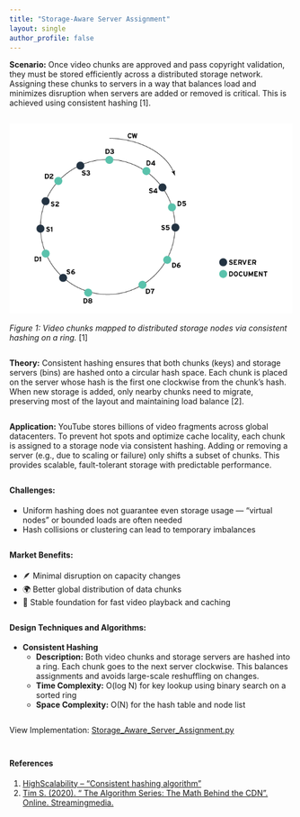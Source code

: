 ```yaml
---
title: "Storage-Aware Server Assignment"
layout: single
author_profile: false
---
```


<div class="justified" style="margin-bottom: 2em;">
  <strong>Scenario:</strong> Once video chunks are approved and pass copyright validation, they must be stored efficiently across a distributed storage network. Assigning these chunks to servers in a way that balances load and minimizes disruption when servers are added or removed is critical. This is achieved using consistent hashing [1].
</div>

![Storage nodes on hash ring](/assets/images/03.png)

<div class="justified" style="margin-bottom: 2em;">
  <em>Figure 1: Video chunks mapped to distributed storage nodes via consistent hashing on a ring.</em> [1]
</div>

<div class="justified" style="margin-bottom: 2em;">
  <strong>Theory:</strong> Consistent hashing ensures that both chunks (keys) and storage servers (bins) are hashed onto a circular hash space. Each chunk is placed on the server whose hash is the first one clockwise from the chunk’s hash. When new storage is added, only nearby chunks need to migrate, preserving most of the layout and maintaining load balance [2].
</div>

<div class="justified" style="margin-bottom: 2em;">
  <strong>Application:</strong> YouTube stores billions of video fragments across global datacenters. To prevent hot spots and optimize cache locality, each chunk is assigned to a storage node via consistent hashing. Adding or removing a server (e.g., due to scaling or failure) only shifts a subset of chunks. This provides scalable, fault-tolerant storage with predictable performance.
</div>

<h4 style="margin-top: 2em;">Challenges:</h4>
<ul style="margin-bottom: 2em;">
  <li>Uniform hashing does not guarantee even storage usage — “virtual nodes” or bounded loads are often needed</li>
  <li>Hash collisions or clustering can lead to temporary imbalances</li>
</ul>

<h4 style="margin-top: 2em;">Market Benefits:</h4>
<ul style="margin-bottom: 2em;">
  <li>🪶 Minimal disruption on capacity changes</li>
  <li>🌍 Better global distribution of data chunks</li>
  <li>🚀 Stable foundation for fast video playback and caching</li>
</ul>

<h4 style="margin-top: 2em;">Design Techniques and Algorithms:</h4>
<ul style="margin-bottom: 2em;">
  <li><strong>Consistent Hashing</strong>
    <ul>
      <li><strong>Description:</strong> Both video chunks and storage servers are hashed into a ring. Each chunk goes to the next server clockwise. This balances assignments and avoids large-scale reshuffling on changes.</li>
      <li><strong>Time Complexity:</strong> O(log N) for key lookup using binary search on a sorted ring</li>
      <li><strong>Space Complexity:</strong> O(N) for the hash table and node list</li>
    </ul>
  </li>
</ul>

<p style="margin-top: 2em;">View Implementation: <a href="https://github.com/AdityaKhatawkar/aditya_aps_portfolio.github.io/blob/main/codes/03_Storage_Aware_Server_Assignment.py" target="_blank">Storage_Aware_Server_Assignment.py</a></p>

<h4 style="margin-top: 3em;">References</h4>
<ol style="margin-bottom: 3em;">
  <li>
    <a href="https://highscalability.com/consistent-hashing-algorithm/" target="_blank">
      HighScalability – “Consistent hashing algorithm”
    </a>
  </li>
  <li>
    <a href="https://www.streamingmedia.com/Articles/Editorial/Featured-Articles/The-Algorithm-Series-The-Math-Behind-the-CDN-136194.aspx?pageNum=2" target="_blank">
      Tim S. (2020). “ The Algorithm Series: The Math Behind the CDN”. Online. Streamingmedia.
    </a>
  </li>
</ol>

